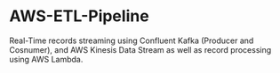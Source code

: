 # AWS-ETL-Pipeline
Real-Time records streaming using Confluent Kafka (Producer and Cosnumer), and AWS Kinesis Data Stream as well as record processing using AWS Lambda. 
